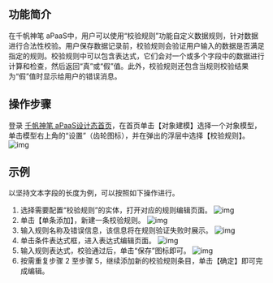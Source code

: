 ## 功能简介

在千帆神笔 aPaaS中，用户可以使用“校验规则”功能自定义数据规则，针对数据进行合法性校验。用户保存数据记录前，校验规则会验证用户输入的数据是否满足指定的规则。校验规则中可以包含表达式，它们会对一个或多个字段中的数据进行计算和检查，然后返回“真”或“假”值。此外，校验规则还包含当规则校验结果为“假”值时显示给用户的错误消息。

## 操作步骤

登录 [千帆神笔 aPaaS设计态首页](https://apaas.cloud.tencent.com/)，在首页单击【对象建模】选择一个对象模型，单击模型右上角的“设置”（齿轮图标），并在弹出的浮层中选择【校验规则】。
![img](https://main.qcloudimg.com/raw/2cc2e7369bc372d25bd9b620b5336924.png)

## 示例

以坚持文本字段的长度为例，可以按照如下操作进行。

1. 选择需要配置“校验规则”的实体，打开对应的规则编辑页面。
   ![img](https://main.qcloudimg.com/raw/da1a983e96818bae8311d784c34e461f.png)
2. 单击【单条添加】，新建一条校验规则。
   ![img](https://main.qcloudimg.com/raw/b81fb3316b223715a653f334fe6685e6.png)
3. 输入规则名称及错误信息，该信息将在规则验证失败时展示。
   ![img](https://main.qcloudimg.com/raw/5da7e1c1c4042be4c36720e50f2a9e17.png)
4. 单击条件表达式框，进入表达式编辑页面。
   ![img](https://main.qcloudimg.com/raw/b8563662a2d202088db6d01c92cf8620.png)
5. 输入规则表达式，校验通过后，单击“保存”图标即可。
   ![img](https://main.qcloudimg.com/raw/be75e78275dfa740f92d520fb24d4390.png)
6. 按需重复步骤 2 至步骤 5，继续添加新的校验规则条目，单击【确定】即可完成编辑。